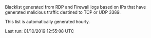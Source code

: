 Blacklist generated from RDP and Firewall logs based on IPs that have generated malicious traffic destined to TCP or UDP 3389.

This list is automatically generated hourly.

Last run: 01/10/2019 12:55:08 UTC
